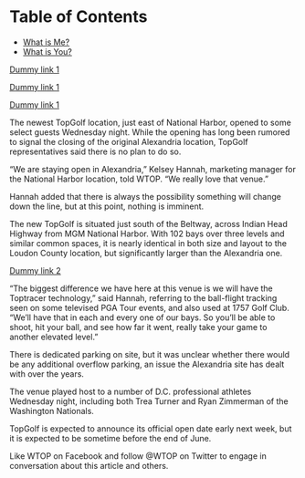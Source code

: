 
# Table of Contents
   * [What is Me?](#what-is-me)
   * [What is You?](#what-is-you)
   
   <p tabindex="-1"><a href="#" tabindex="5">Dummy link 1</a></p>
   <p tabindex="4"><a href="#" tabindex="5">Dummy link 1</a></p>
  
  

 <p tabindex="-1"><a href="#" tabindex="5">Dummy link 1</a></p>

The newest TopGolf location, just east of National Harbor, opened to some select guests Wednesday night. While the opening has long been rumored to signal the closing of the original Alexandria location, TopGolf representatives said there is no plan to do so.

“We are staying open in Alexandria,” Kelsey Hannah, marketing manager for the National Harbor location, told WTOP. “We really love that venue.”

Hannah added that there is always the possibility something will change down the line, but at this point, nothing is imminent.

The new TopGolf is situated just south of the Beltway, across Indian Head Highway from MGM National Harbor. With 102 bays over three levels and similar common spaces, it is nearly identical in both size and layout to the Loudon County location, but significantly larger than the Alexandria one.



 <p tabindex="-1"><a href="#" tabindex="5">Dummy link 2</a></p>
 
“The biggest difference we have here at this venue is we will have the Toptracer technology,” said Hannah, referring to the ball-flight tracking seen on some televised PGA Tour events, and also used at 1757 Golf Club. “We’ll have that in each and every one of our bays. So you’ll be able to shoot, hit your ball, and see how far it went, really take your game to another elevated level.”

There is dedicated parking on site, but it was unclear whether there would be any additional overflow parking, an issue the Alexandria site has dealt with over the years.

The venue played host to a number of D.C. professional athletes Wednesday night, including both Trea Turner and Ryan Zimmerman of the Washington Nationals.

TopGolf is expected to announce its official open date early next week, but it is expected to be sometime before the end of June.

Like WTOP on Facebook and follow @WTOP on Twitter to engage in conversation about this article and others.
